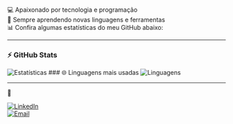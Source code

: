 

💻 Apaixonado por tecnologia e programação  
🚀 Sempre aprendendo novas linguagens e ferramentas  
📊 Confira algumas estatísticas do meu GitHub abaixo:

---

### ⚡ GitHub Stats
![Estatísticas](https://github-readme-stats.vercel.app/api?username=Kaue-123&show_icons=true&theme=radical)  ### 🌐 Linguagens mais usadas
![Linguagens](https://github-readme-stats.vercel.app/api/top-langs/?username=Kaue-123&layout=compact&theme=tokyonight)




---

🔗

[![LinkedIn](https://img.shields.io/badge/LinkedIn-blue?style=flat&logo=linkedin&logoColor=white)](https://linkedin.com)  
[![Email](https://img.shields.io/badge/Email-red?style=flat&logo=gmail&logoColor=white)](mailto:seuemail@gmail.com)
